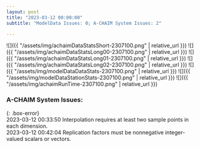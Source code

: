 ```yaml
---
layout: post
title: "2023-03-12 00:00:00"
subtitle: "ModelData Issues: 0; A-CHAIM System Issues: 2"

---
```


![]({{ "/assets/img/achaimDataStatsShort-2307100.png" | relative_url }})
![]({{ "/assets/img/achaimDataStatsLong00-2307100.png" | relative_url }})
![]({{ "/assets/img/achaimDataStatsLong01-2307100.png" | relative_url }})
![]({{ "/assets/img/achaimDataStatsLong02-2307100.png" | relative_url }})
![]({{ "/assets/img/modelDataDataStats-2307100.png" | relative_url }})
![]({{ "/assets/img/modelDataStationStats-2307100.png" | relative_url }})
![]({{ "/assets/img/achaimRunTime-2307100.png" | relative_url }})


### A-CHAIM System Issues:  
  
{: .box-error}  
2023-03-12 00:33:50 Interpolation requires at least two sample points in each dimension.  
2023-03-12 00:42:04 Replication factors must be nonnegative integer-valued scalars or vectors.  
